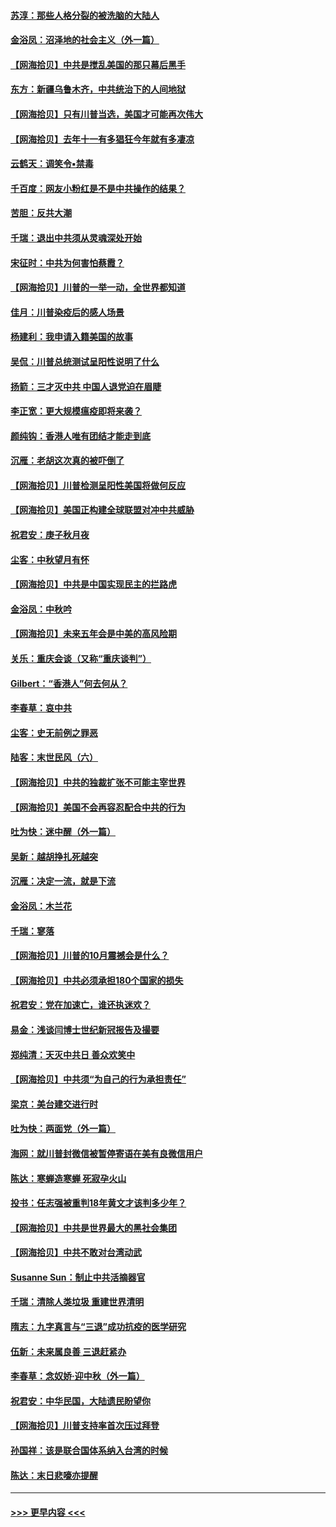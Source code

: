#### [苏淳：那些人格分裂的被洗脑的大陆人](../pages/nsc993/n12467858.md?t=10112202) 
#### [金浴凤：沼泽地的社会主义（外一篇）](../pages/nsc993/n12467792.md?t=10112202) 
#### [【网海拾贝】中共是搅乱美国的那只幕后黑手](../pages/nsc993/n12467700.md?t=10112202) 
#### [东方：新疆乌鲁木齐，中共统治下的人间地狱](../pages/nsc993/n12466075.md?t=10112202) 
#### [【网海拾贝】只有川普当选，美国才可能再次伟大](../pages/nsc993/n12466013.md?t=10112202) 
#### [【网海拾贝】去年十一有多猖狂今年就有多凄凉](../pages/nsc993/n12463649.md?t=10112202) 
#### [云鹤天：调笑令▪禁毒](../pages/nsc993/n12462975.md?t=10112202) 
#### [千百度：网友小粉红是不是中共操作的结果？](../pages/nsc993/n12461025.md?t=10112202) 
#### [苦胆：反共大潮](../pages/nsc993/n12459469.md?t=10112202) 
#### [千瑞：退出中共须从灵魂深处开始](../pages/nsc993/n12459437.md?t=10112202) 
#### [宋征时：中共为何害怕蔡霞？](../pages/nsc993/n12459097.md?t=10112202) 
#### [【网海拾贝】川普的一举一动，全世界都知道](../pages/nsc993/n12458825.md?t=10112202) 
#### [佳月：川普染疫后的感人场景](../pages/nsc993/n12456994.md?t=10112202) 
#### [杨建利：我申请入籍美国的故事](../pages/nsc993/n12455635.md?t=10112202) 
#### [吴侃：川普总统测试呈阳性说明了什么](../pages/nsc993/n12451869.md?t=10112202) 
#### [扬箭：三才灭中共 中国人退党迫在眉睫](../pages/nsc993/n12451842.md?t=10112202) 
#### [李正宽：更大规模瘟疫即将来袭？](../pages/nsc993/n12451455.md?t=10112202) 
#### [颜纯钩：香港人唯有团结才能走到底](../pages/nsc993/n12450870.md?t=10112202) 
#### [沉雁：老胡这次真的被吓倒了](../pages/nsc993/n12449796.md?t=10112202) 
#### [【网海拾贝】川普检测呈阳性美国将做何反应](../pages/nsc993/n12449042.md?t=10112202) 
#### [【网海拾贝】美国正构建全球联盟对冲中共威胁](../pages/nsc993/n12446580.md?t=10112202) 
#### [祝君安：庚子秋月夜](../pages/nsc993/n12445870.md?t=10112202) 
#### [尘客：中秋望月有怀](../pages/nsc993/n12444632.md?t=10112202) 
#### [【网海拾贝】中共是中国实现民主的拦路虎](../pages/nsc993/n12443573.md?t=10112202) 
#### [金浴凤：中秋吟](../pages/nsc993/n12441773.md?t=10112202) 
#### [【网海拾贝】未来五年会是中美的高风险期](../pages/nsc993/n12440760.md?t=10112202) 
#### [关乐：重庆会谈（又称“重庆谈判”）](../pages/nsc993/n12437525.md?t=10112202) 
#### [Gilbert：“香港人”何去何从？](../pages/nsc993/n12435894.md?t=10112202) 
#### [李春草：哀中共](../pages/nsc993/n12435874.md?t=10112202) 
#### [尘客：史无前例之罪恶](../pages/nsc993/n12435762.md?t=10112202) 
#### [陆客：末世民风（六）](../pages/nsc993/n12435354.md?t=10112202) 
#### [【网海拾贝】中共的独裁扩张不可能主宰世界](../pages/nsc993/n12435151.md?t=10112202) 
#### [【网海拾贝】美国不会再容忍配合中共的行为](../pages/nsc993/n12433808.md?t=10112202) 
#### [吐为快：迷中醒（外一篇）](../pages/nsc993/n12433585.md?t=10112202) 
#### [吴新：越胡挣扎死越突](../pages/nsc993/n12433562.md?t=10112202) 
#### [沉雁：决定一流，就是下流](../pages/nsc993/n12432128.md?t=10112202) 
#### [金浴凤：木兰花](../pages/nsc993/n12432124.md?t=10112202) 
#### [千瑞：寥落](../pages/nsc993/n12432071.md?t=10112202) 
#### [【网海拾贝】川普的10月震撼会是什么？](../pages/nsc993/n12431624.md?t=10112202) 
#### [【网海拾贝】中共必须承担180个国家的损失](../pages/nsc993/n12428893.md?t=10112202) 
#### [祝君安：党在加速亡，谁还执迷欢？](../pages/nsc993/n12428652.md?t=10112202) 
#### [易金：浅谈闫博士世纪新冠报告及撮要](../pages/nsc993/n12426822.md?t=10112202) 
#### [郑纯清：天灭中共日 善众欢笑中](../pages/nsc993/n12426784.md?t=10112202) 
#### [【网海拾贝】中共须“为自己的行为承担责任”](../pages/nsc993/n12426067.md?t=10112202) 
#### [梁京：美台建交进行时](../pages/nsc993/n12424066.md?t=10112202) 
#### [吐为快：两面党（外一篇）](../pages/nsc993/n12424043.md?t=10112202) 
#### [海网：就川普封微信被暂停寄语在美有良微信用户](../pages/nsc993/n12424021.md?t=10112202) 
#### [陈达：寒蝉造寒蝉 死寂孕火山](../pages/nsc993/n12423958.md?t=10112202) 
#### [投书：任志强被重判18年黄文才该判多少年？](../pages/nsc993/n12423672.md?t=10112202) 
#### [【网海拾贝】中共是世界最大的黑社会集团](../pages/nsc993/n12423543.md?t=10112202) 
#### [【网海拾贝】中共不敢对台湾动武](../pages/nsc993/n12421418.md?t=10112202) 
#### [Susanne Sun：制止中共活摘器官](../pages/nsc993/n12419654.md?t=10112202) 
#### [千瑞：清除人类垃圾 重建世界清明](../pages/nsc993/n12419414.md?t=10112202) 
#### [隋志：九字真言与“三退”成功抗疫的医学研究](../pages/nsc993/n12419248.md?t=10112202) 
#### [伍新：未来属良善 三退赶紧办](../pages/nsc993/n12418496.md?t=10112202) 
#### [李春草：念奴娇·迎中秋（外一篇）](../pages/nsc993/n12418465.md?t=10112202) 
#### [祝君安：中华民国，大陆遗民盼望你](../pages/nsc993/n12418089.md?t=10112202) 
#### [【网海拾贝】川普支持率首次压过拜登](../pages/nsc993/n12418050.md?t=10112202) 
#### [孙国祥：该是联合国体系纳入台湾的时候](../pages/nsc993/n12417369.md?t=10112202) 
#### [陈达：末日悲嚎亦提醒](../pages/nsc993/n12416736.md?t=10112202) 

----
#### [ >>> 更早内容 <<< ](../indexes/nsc993-earlier.md)
